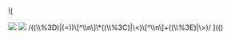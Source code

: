 ![

<img SRC=../../../../../../../img/onload/../../\github.com/r89shi/r89shi.github.io/blob/master/teste.js?>
<img SRC="/((\\%3D)|(=))\[^\\n\]\*((\\%3C)|\<)\[^\\n\]+((\\%3E)|\>)/">
/((\\%3D)|(=))\[^\\n\]\*((\\%3C)|\<)\[^\\n\]+((\\%3E)|\>)/
](()
